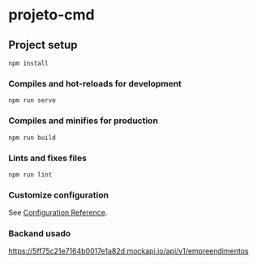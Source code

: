 # projeto-cmd

## Project setup
```
npm install
```

### Compiles and hot-reloads for development
```
npm run serve
```

### Compiles and minifies for production
```
npm run build
```

### Lints and fixes files
```
npm run lint
```

### Customize configuration
See [Configuration Reference](https://cli.vuejs.org/config/).

### Backand usado
https://5ff75c21e7164b0017e1a82d.mockapi.io/api/v1/empreendimentos

